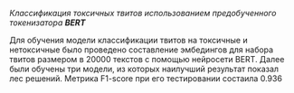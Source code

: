 *Классификация токсичных твитов использованием предобученного токенизатора **BERT***


Для обучения модели классификации твитов на токсичные и нетоксичные было проведено составление эмбедингов для набора твитов размером в 20000 текстов с помощью нейросети BERT. Далее были обучены три модели, из которых наилучший результат показал лес решений. Метрика F1-score при его тестировании состаила 0.936